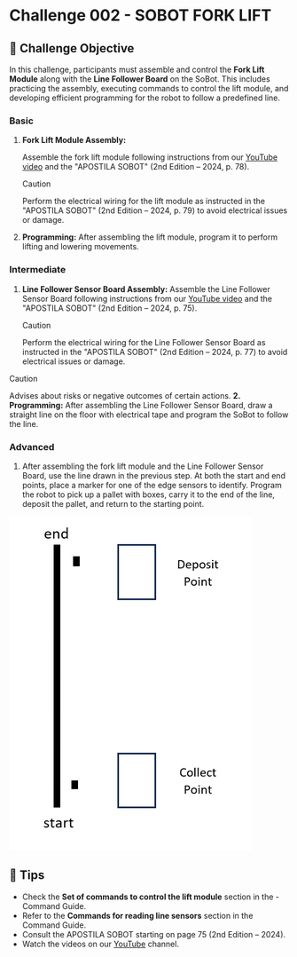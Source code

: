 # Challenge 002 - SOBOT FORK LIFT

## 🎯 Challenge Objective
In this challenge, participants must assemble and control the **Fork Lift Module** along with the **Line Follower Board** on the SoBot. This includes practicing the assembly, executing commands to control the lift module, and developing efficient programming for the robot to follow a predefined line.

### Basic

1. **Fork Lift Module Assembly:**

    Assemble the fork lift module following instructions from our [YouTube video](https://www.youtube.com/watch?v=XTq0hs1Pg6g&list=PLJpodHj3AF0-VNTDBlsqiOu7pw9HkQsv-&index=4) and the "APOSTILA SOBOT" (2nd Edition – 2024, p. 78).

    > [!CAUTION]
    > Perform the electrical wiring for the lift module as instructed in the "APOSTILA SOBOT" (2nd Edition – 2024, p. 79) to avoid electrical issues or damage.

2. **Programming:**
   After assembling the lift module, program it to perform lifting and lowering movements.



### Intermediate
1. **Line Follower Sensor Board Assembly:**
    Assemble the Line Follower Sensor Board following instructions from our [YouTube video](https://www.youtube.com/watch?v=owvi0FTPSAM&list=PLJpodHj3AF0-VNTDBlsqiOu7pw9HkQsv-&index=3) and the "APOSTILA SOBOT" (2nd Edition – 2024, p. 75).

    > [!CAUTION]
    > Perform the electrical wiring for the Line Follower Sensor Board as instructed in the "APOSTILA SOBOT" (2nd Edition – 2024, p. 77) to avoid electrical issues or damage.
    
> [!CAUTION]
> Advises about risks or negative outcomes of certain actions.
**2. Programming:**
   After assembling the Line Follower Sensor Board, draw a straight line on the floor with electrical tape and program the SoBot to follow the line.



### Advanced
 1. After assembling the fork lift module and the Line Follower Sensor Board, use the line drawn in the previous step. At both the start and end points, place a marker for one of the edge sensors to identify. Program the robot to pick up a pallet with boxes, carry it to the end of the line, deposit the pallet, and return to the starting point.

![Forklift Path](./imgs/challenge_002_path.png)

## 🌟 Tips
- Check the **Set of commands to control the lift module** section in the - Command Guide.
- Refer to the **Commands for reading line sensors** section in the Command Guide.
- Consult the APOSTILA SOBOT starting on page 75 (2nd Edition – 2024).
- Watch the videos on our [YouTube](https://www.youtube.com/@solistecnologia/videos) channel.
